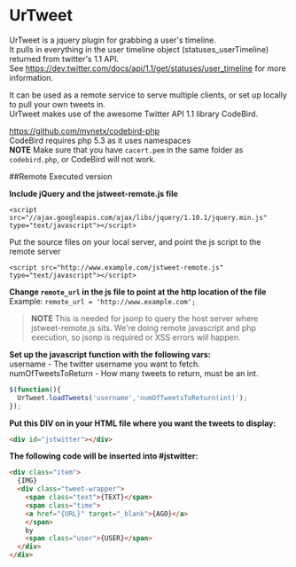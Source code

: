 UrTweet
=======

UrTweet is a jquery plugin for grabbing a user's timeline.  
It pulls in everything in the user timeline object (statuses_userTimeline) returned from twitter's 1.1 API.  
See https://dev.twitter.com/docs/api/1.1/get/statuses/user_timeline for more information.  

It can be used as a remote service to serve multiple clients, or set up locally to pull your own tweets in.  
UrTweet makes use of the awesome Twitter API 1.1 library CodeBird.

https://github.com/mynetx/codebird-php  
CodeBird requires php 5.3 as it uses namespaces  
__**NOTE**__
Make sure that you have `cacert.pem` in the same folder as `codebird.php`, or CodeBird will not work.

##Remote Executed version  

**Include jQuery and the jstweet-remote.js file**  
```
<script src="//ajax.googleapis.com/ajax/libs/jquery/1.10.1/jquery.min.js" type="text/javascript"></script>
```
Put the source files on your local server, and point the js script to the remote server
```
<script src="http://www.example.com/jstweet-remote.js" type="text/javascript"></script>
```

**Change `remote_url` in the js file to point at the http location of the file**
Example: `remote_url = 'http://www.example.com';`  

> __**NOTE**__
> This is needed for jsonp to query the host server where jstweet-remote.js sits. We're doing remote javascript and php execution, so jsonp is required or XSS errors will happen.  




**Set up the javascript function with the following vars:**  
username - The twitter username you want to fetch.  
numOfTweetsToReturn - How many tweets to return, must be an int.  

```javascript
$(function(){
  UrTweet.loadTweets('username','numOfTweetsToReturn(int)');
});
```

**Put this DIV on in your HTML file where you want the tweets to display:**
```html
<div id="jstwitter"></div>
```

**The following code will be inserted into #jstwitter:**
```html
<div class="item">
  {IMG}
  <div class="tweet-wrapper">
    <span class="text">{TEXT}</span>
    <span class="time">
    <a href="{URL}" target="_blank">{AGO}</a>
    </span>
    by
    <span class="user">{USER}</span>
  </div>
</div>
```
</div>
